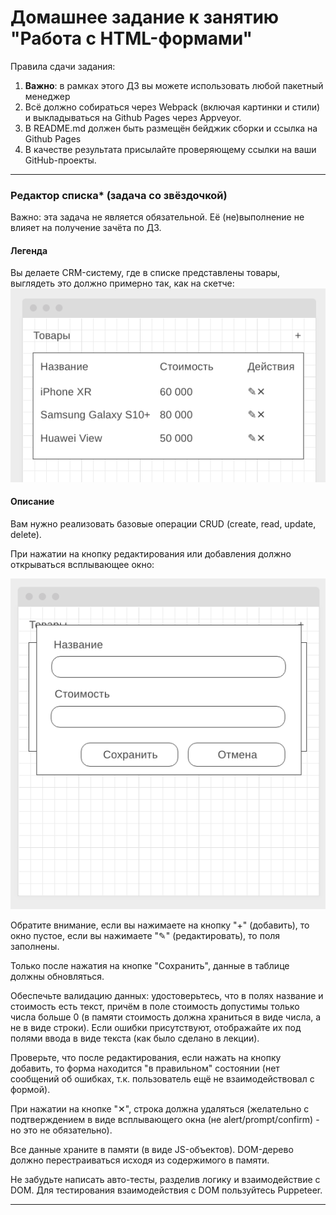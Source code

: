 # Домашнее задание к занятию "Работа с HTML-формами"

Правила сдачи задания:
1. **Важно**: в рамках этого ДЗ вы можете использовать любой пакетный менеджер
2. Всё должно собираться через Webpack (включая картинки и стили) и выкладываться на Github Pages через Appveyor.
3. В README.md должен быть размещён бейджик сборки и ссылка на Github Pages
4. В качестве результата присылайте проверяющему ссылки на ваши GitHub-проекты.

---

### Редактор списка* (задача со звёздочкой)

Важно: эта задача не является обязательной. Её (не)выполнение не влияет на получение зачёта по ДЗ.

#### Легенда

Вы делаете CRM-систему, где в списке представлены товары, выглядеть это должно примерно так, как на скетче:
![](./pic/list.png)

#### Описание

Вам нужно реализовать базовые операции CRUD (create, read, update, delete).

При нажатии на кнопку редактирования или добавления должно открываться всплывающее окно:

![](./pic/list-2.png)

Обратите внимание, если вы нажимаете на кнопку "+" (добавить), то окно пустое, если вы нажимаете "✎" (редактировать), то поля заполнены.

Только после нажатия на кнопке "Сохранить", данные в таблице должны обновляться.

Обеспечьте валидацию данных: удостоверьтесь, что в полях название и стоимость есть текст, причём в поле стоимость допустимы только числа больше 0 (в памяти стоимость должна храниться в виде числа, а не в виде строки). Если ошибки присутствуют, отображайте их под полями ввода в виде текста (как было сделано в лекции).

Проверьте, что после редактирования, если нажать на кнопку добавить, то форма находится "в правильном" состоянии (нет сообщений об ошибках, т.к. пользователь ещё не взаимодействовал с формой).

При нажатии на кнопке "✕", строка должна удаляться (желательно с подтверждением в виде всплывающего окна (не alert/prompt/confirm) - но это не обязательно).

Все данные храните в памяти (в виде JS-объектов). DOM-дерево должно перестраиваться исходя из содержимого в памяти.

Не забудьте написать авто-тесты, разделив логику и взаимодействие с DOM. Для тестирования взаимодействия с DOM пользуйтесь Puppeteer.

---
